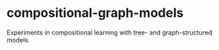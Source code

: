 # compositional-graph-models
Experiments in compositional learning with tree- and graph-structured models.
